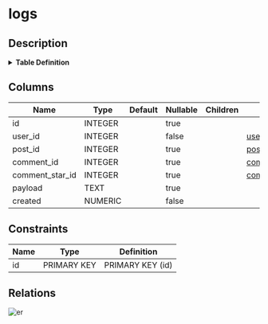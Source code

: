 # logs

## Description

<details>
<summary><strong>Table Definition</strong></summary>

```sql
CREATE TABLE logs (
  id INTEGER PRIMARY KEY AUTOINCREMENT,
  user_id INTEGER NOT NULL,
  post_id INTEGER,
  comment_id INTEGER,
  comment_star_id INTEGER,
  payload TEXT,
  created NUMERIC NOT NULL
)
```

</details>

## Columns

| Name | Type | Default | Nullable | Children | Parents |
| ---- | ---- | ------- | -------- | -------- | ------- |
| id | INTEGER |  | true |  |  |
| user_id | INTEGER |  | false |  | [users](users.md) |
| post_id | INTEGER |  | true |  | [posts](posts.md) |
| comment_id | INTEGER |  | true |  | [comments](comments.md) |
| comment_star_id | INTEGER |  | true |  | [comment_stars](comment_stars.md) |
| payload | TEXT |  | true |  |  |
| created | NUMERIC |  | false |  |  |

## Constraints

| Name | Type | Definition |
| ---- | ---- | ---------- |
| id | PRIMARY KEY | PRIMARY KEY (id) |

## Relations

![er](logs.svg)
